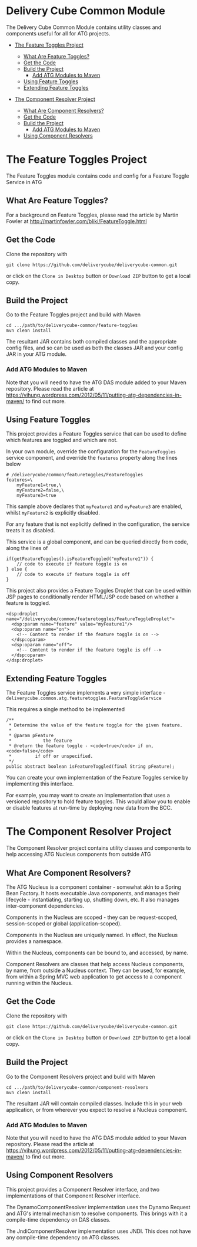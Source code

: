 Delivery Cube Common Module
===================

The Delivery Cube Common Module contains utility classes and components useful for all for ATG projects.

- [The Feature Toggles Project](#the-feature-toggles-project )
    - [What Are Feature Toggles?](#about)
    - [Get the Code](#get-the-code)
    - [Build the Project](#build-the-project)
        - [Add ATG Modules to Maven](#add-atg-modules-to-maven)
    - [Using Feature Toggles](#using-feature-toggles)
    - [Extending Feature Toggles](#extending-feature-toggles)

- [The Component Resolver Project](#the-component-resolver-project )
    - [What Are Component Resolvers?](#about)
    - [Get the Code](#get-the-code)
    - [Build the Project](#build-the-project)
        - [Add ATG Modules to Maven](#add-atg-modules-to-maven)
    - [Using Component Resolvers](#using-component-resolvers)



# The Feature Toggles Project

The Feature Toggles module contains code and config for a Feature Toggle Service in ATG


## What Are Feature Toggles?

For a background on Feature Toggles, please read the article by Martin Fowler at 
http://martinfowler.com/bliki/FeatureToggle.html


## Get the Code

Clone the repository with

    git clone https://github.com/deliverycube/deliverycube-common.git
    
or click on the `Clone in Desktop` button or `Download ZIP` button to get a local copy.


## Build the Project
Go to the Feature Toggles project and build with Maven

    cd .../path/to/deliverycube-common/feature-toggles
    mvn clean install

The resultant JAR contains both compiled classes and the appropriate config files, and so can be used as both the 
classes JAR and your config JAR in your ATG module.


### Add ATG Modules to Maven

Note that you will need to have the ATG DAS module added to your Maven repository. 
Please read the article at https://vihung.wordpress.com/2012/05/11/putting-atg-dependencies-in-maven/ to find out more.

## Using Feature Toggles

This project provides a Feature Toggles service that can be used to define which features are toggled and which are not.

In your own module, override the configuration for the `FeatureToggles` service component, and override the `features` 
property along the lines below

    # /deliverycube/common/featuretoggles/FeatureToggles
    features=\
        myFeature1=true,\
        myFeature2=false,\
        myFeature3=true

This sample above declares that `myFeature1` and `myFeature3` are enabled, whilst `myFeature2` is  explicitly disabled.

For any feature that is not explicitly defined in the configuration, the service treats it as disabled. 

This service is a global component, and can be queried directly from code, along the lines of

    if(getFeatureToggles().isFeatureToggled("myFeature1")) {
        // code to execute if feature toggle is on
    } else {
        // code to execute if feature toggle is off
    }
      

This project also provides a Feature Toggles Droplet that can be used within JSP pages to conditionally render HTML/JSP 
code based on whether a feature is toggled.

    <dsp:droplet name="/deliverycube/common/featuretoggles/FeatureToggleDroplet">
      <dsp:param name="feature" value="myFeature1"/>
      <dsp:oparam name="on">
        <!-- Content to render if the feature toggle is on -->
      </dsp:oparam>
      <dsp:oparam name="off">
        <!-- Content to render if the feature toggle is off -->
      </dsp:oparam>
    </dsp:droplet>


## Extending Feature Toggles
The Feature Toggles service implements a very simple interface - 
`deliverycube.common.atg.featuretoggles.FeatureToggleService`

This requires a single method to be implemented

    /**
     * Determine the value of the feature toggle for the given feature.
     * 
     * @param pFeature
     *            the feature
     * @return the feature toggle - <code>true</code> if on, <code>false</code>
     *         if off or unspecified.
     */
    public abstract boolean isFeatureToggled(final String pFeature);

You can create your own implementation of the Feature Toggles service by implementing this interface.

For example, you may want to create an implementation that uses a versioned repository to hold feature toggles. This would allow you to enable or disable features at run-time by deploying new data from the BCC.    



# The Component Resolver Project

The Component Resolver project contains utility classes and components to help accessing ATG Nucleus components from outside ATG


## What Are Component Resolvers?

The ATG Nucleus is a component container - somewhat akin to a Spring Bean Factory. 
It hosts executable Java components, and manages their lifecycle - instantiating, starting up, shutting down, etc.
It also manages inter-component dependencies.

Components in the Nucleus are scoped - they can be request-scoped, session-scoped or global (application-scoped).

Components in the Nucleus are uniquely named. In effect, the Nucleus provides a namespace.

Within the Nucleus, components can be bound to, and accessed, by name.

Component Resolvers are classes that help access Nucleus components, by name, from outside a Nucleus context.
They can be used, for example, from within a Spring MVC web application to get access to a component running within the Nucleus.

## Get the Code

Clone the repository with

    git clone https://github.com/deliverycube/deliverycube-common.git
    
or click on the `Clone in Desktop` button or `Download ZIP` button to get a local copy.


## Build the Project
Go to the Component Resolvers project and build with Maven

    cd .../path/to/deliverycube-common/component-resolvers
    mvn clean install

The resultant JAR will contain compiled classes. Include this in your web application, or from wherever you expect to resolve a Nucleus component.


### Add ATG Modules to Maven

Note that you will need to have the ATG DAS module added to your Maven repository. 
Please read the article at https://vihung.wordpress.com/2012/05/11/putting-atg-dependencies-in-maven/ to find out more.

## Using Component Resolvers

This project provides a Component Resolver interface, and two implementations of that Component Resolver interface.

The DynamoComponentResolver implementation uses the Dynamo Request and ATG's internal mechanism to resolve components. This brings with it a compile-time dependency on DAS classes. 

The JndiComponentResolver implementation uses JNDI. This does not have any compile-time dependency on ATG classes.
